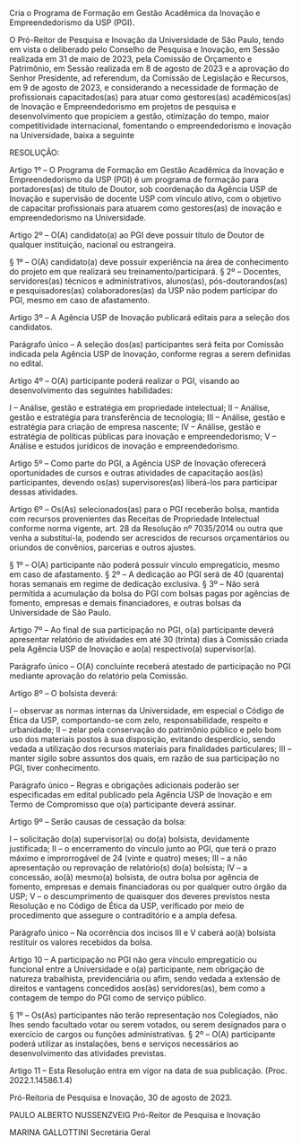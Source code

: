 Cria o Programa de Formação em Gestão Acadêmica da Inovação e Empreendedorismo da USP (PGI).

O Pró-Reitor de Pesquisa e Inovação da Universidade de São Paulo, tendo em vista o deliberado pelo Conselho de Pesquisa e Inovação, em Sessão realizada em 31 de maio de 2023, pela Comissão de Orçamento e Patrimônio, em Sessão realizada em 8 de agosto de 2023 e a aprovação do Senhor Presidente, ad referendum, da Comissão de Legislação e Recursos, em 9 de agosto de 2023, e considerando a necessidade de formação de profissionais capacitados(as) para atuar como gestores(as) acadêmicos(as) de Inovação e Empreendedorismo em projetos de pesquisa e desenvolvimento que propiciem a gestão, otimização do tempo, maior competitividade internacional, fomentando o empreendedorismo e inovação na Universidade, baixa a seguinte

RESOLUÇÃO:

Artigo 1º – O Programa de Formação em Gestão Acadêmica da Inovação e Empreendedorismo da USP (PGI) é um programa de formação para portadores(as) de título de Doutor, sob coordenação da Agência USP de Inovação e supervisão de docente USP com vínculo ativo, com o objetivo de capacitar profissionais para atuarem como gestores(as) de inovação e empreendedorismo na Universidade.

Artigo 2º – O(A) candidato(a) ao PGI deve possuir título de Doutor de qualquer instituição, nacional ou estrangeira.

§ 1º – O(A) candidato(a) deve possuir experiência na área de conhecimento do projeto em que realizará seu treinamento/participará.
§ 2º – Docentes, servidores(as) técnicos e administrativos, alunos(as), pós-doutorandos(as) e pesquisadores(as) colaboradores(as) da USP não podem participar do PGI, mesmo em caso de afastamento.

Artigo 3º – A Agência USP de Inovação publicará editais para a seleção dos candidatos.

Parágrafo único – A seleção dos(as) participantes será feita por Comissão indicada pela Agência USP de Inovação, conforme regras a serem definidas no edital.

Artigo 4º – O(A) participante poderá realizar o PGI, visando ao desenvolvimento das seguintes habilidades:

I – Análise, gestão e estratégia em propriedade intelectual;
II – Análise, gestão e estratégia para transferência de tecnologia;
III – Análise, gestão e estratégia para criação de empresa nascente;
IV – Análise, gestão e estratégia de políticas públicas para inovação e empreendedorismo;
V – Análise e estudos jurídicos de inovação e empreendedorismo.

Artigo 5º – Como parte do PGI, a Agência USP de Inovação oferecerá oportunidades de cursos e outras atividades de capacitação aos(às) participantes, devendo os(as) supervisores(as) liberá-los para participar dessas atividades.

Artigo 6º – Os(As) selecionados(as) para o PGI receberão bolsa, mantida com recursos provenientes das Receitas de Propriedade Intelectual conforme norma vigente, art. 28 da Resolução nº 7035/2014 ou outra que venha a substituí-la, podendo ser acrescidos de recursos orçamentários ou oriundos de convênios, parcerias e outros ajustes.

§ 1º – O(A) participante não poderá possuir vínculo empregatício, mesmo em caso de afastamento.
§ 2º – A dedicação ao PGI será de 40 (quarenta) horas semanais em regime de dedicação exclusiva.
§ 3º – Não será permitida a acumulação da bolsa do PGI com bolsas pagas por agências de fomento, empresas e demais financiadores, e outras bolsas da Universidade de São Paulo.

Artigo 7º – Ao final de sua participação no PGI, o(a) participante deverá apresentar relatório de atividades em até 30 (trinta) dias à Comissão criada pela Agência USP de Inovação e ao(a) respectivo(a) supervisor(a).

Parágrafo único – O(A) concluinte receberá atestado de participação no PGI mediante aprovação do relatório pela Comissão.

Artigo 8º – O bolsista deverá:

I – observar as normas internas da Universidade, em especial o Código de Ética da USP, comportando-se com zelo, responsabilidade, respeito e urbanidade;
II – zelar pela conservação do patrimônio público e pelo bom uso dos materiais postos à sua disposição, evitando desperdício, sendo vedada a utilização dos recursos materiais para finalidades particulares;
III – manter sigilo sobre assuntos dos quais, em razão de sua participação no PGI, tiver conhecimento.

Parágrafo único – Regras e obrigações adicionais poderão ser especificadas em edital publicado pela Agência USP de Inovação e em Termo de Compromisso que o(a) participante deverá assinar.

Artigo 9º – Serão causas de cessação da bolsa:

I – solicitação do(a) supervisor(a) ou do(a) bolsista, devidamente justificada;
II – o encerramento do vínculo junto ao PGI, que terá o prazo máximo e improrrogável de 24 (vinte e quatro) meses;
III – a não apresentação ou reprovação de relatório(s) do(a) bolsista;
IV – a concessão, ao(à) mesmo(a) bolsista, de outra bolsa por agência de fomento, empresas e demais financiadoras ou por qualquer outro órgão da USP;
V – o descumprimento de quaisquer dos deveres previstos nesta Resolução e no Código de Ética da USP, verificado por meio de procedimento que assegure o contraditório e a ampla defesa.

Parágrafo único – Na ocorrência dos incisos III e V caberá ao(à) bolsista restituir os valores recebidos da bolsa.

Artigo 10 – A participação no PGI não gera vínculo empregatício ou funcional entre a Universidade e o(a) participante, nem obrigação de natureza trabalhista, previdenciária ou afim, sendo vedada a extensão de direitos e vantagens concedidos aos(às) servidores(as), bem como a contagem de tempo do PGI como de serviço público.

§ 1º – Os(As) participantes não terão representação nos Colegiados, não lhes sendo facultado votar ou serem votados, ou serem designados para o exercício de cargos ou funções administrativas.
§ 2º – O(A) participante poderá utilizar as instalações, bens e serviços necessários ao desenvolvimento das atividades previstas.

Artigo 11 – Esta Resolução entra em vigor na data de sua publicação. (Proc. 2022.1.14586.1.4)

Pró-Reitoria de Pesquisa e Inovação, 30 de agosto de 2023.

PAULO ALBERTO NUSSENZVEIG
Pró-Reitor de Pesquisa e Inovação

MARINA GALLOTTINI
Secretária Geral